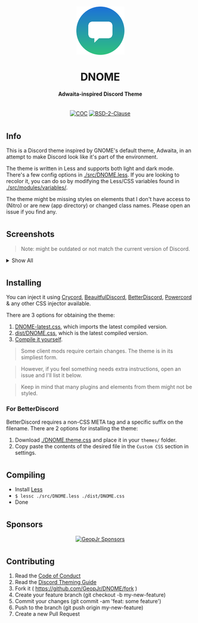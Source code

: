<p align="center">
  <img alt="a circle logo with an emblem of a speech bubble and a background of a gradient of blue and green" width="129" src="./logo.svg">
</p>
<h1 align="center">DNOME</h1>
<h4 align="center">Adwaita-inspired Discord Theme</h4>
<p align="center">
  <br />
    <a href="https://github.com/GeopJr/DNOME/blob/main/CODE_OF_CONDUCT.md"><img src="https://img.shields.io/badge/Contributor%20Covenant-v2.1-ff69b4.svg?style=for-the-badge&labelColor=f8eae3" alt="COC" /></a>
    <a href="https://github.com/GeopJr/DNOME/blob/main/LICENSE"><img src="https://img.shields.io/badge/LICENSE-BSD--2--Clause-000000.svg?style=for-the-badge&labelColor=f8eae3" alt="BSD-2-Clause" /></a>
</p>

# 

## Info

This is a Discord theme inspired by GNOME's default theme, Adwaita, in an attempt to make Discord look like it's part of the environment.

The theme is written in Less and supports both light and dark mode. There's a few config options in [./src/DNOME.less](./src/DNOME.less). If you are looking to recolor it, you can do so by modifying the Less/CSS variables found in [./src/modules/variables/](./src/modules/variables/).

The theme might be missing styles on elements that I don't have access to (Nitro) or are new (app directory) or changed class names. Please open an issue if you find any.

#

## Screenshots

> Note: might be outdated or not match the current version of Discord.

<details>
  <summary>Show All</summary>
  
  <p align="center">
    <img alt="screenshot of the friends page" width="768" src="https://i.imgur.com/rminT0B.png"><br />
    <img alt="screenshot of a text channel with a new messages banner" width="768" src="https://i.imgur.com/GQMxEnv.png"><br />
    <img alt="screenshot of guild settings, safety setup showing radio buttons" width="768" src="https://i.imgur.com/XYySTGK.png"><br />
    <img alt="screenshot of a text channel with a thread open" width="768" src="https://i.imgur.com/W5nZNig.png"><br />
    <img alt="screenshot of the global search or spotlight" width="768" src="https://i.imgur.com/v3ECLGN.png"><br />
    <img alt="screenshot of inbox popup" width="256" src="https://i.imgur.com/NAPbclF.png">
    <img alt="screenshot of search popup" width="256" src="https://i.imgur.com/fiMljXZ.png">
    <img alt="screenshot of context menu on a message" width="256" src="https://i.imgur.com/sLrsV2v.png">
    <img alt="screenshot of guild settings popup" width="256" src="https://i.imgur.com/eP0RPXf.png">
    <img alt="screenshot of search results" width="256" src="https://i.imgur.com/AkMm7wl.png">
    <img alt="screenshot of create a server modal" width="256" src="https://i.imgur.com/11rk1c7.png">
    <img alt="screenshot of user profile popup" width="256" src="https://i.imgur.com/KOGRtVr.png">
    <img alt="screenshot of gif picker" width="256" src="https://i.imgur.com/CAz4DJH.png">
    <img alt="screenshot of inbox unread mentions popup" width="256" src="https://i.imgur.com/ggJoB4n.png">
    <img alt="screenshot of replying to message bar accessory" width="256" src="https://i.imgur.com/50jfu08.png">
  </p>

  > Note: these are just some of the compoenents - not everything.

</details>

#

## Installing

You can inject it using [Crycord](https://github.com/GeopJr/Crycord), [BeauitfulDiscord](https://github.com/leovoel/BeautifulDiscord), [BetterDiscord](https://github.com/rauenzi/BetterDiscordApp), [Powercord](https://powercord.dev/) & any other CSS injector available.

There are 3 options for obtaining the theme:

1. [DNOME-latest.css](./DNOME-latest.css), which imports the latest compiled version.
2. [dist/DNOME.css](./dist/DNOME.css), which is the latest compiled version.
3. [Compile it yourself](#Compiling).

> Some client mods require certain changes. The theme is in its simpliest form.

> However, if you feel something needs extra instructions, open an issue and I'll list it below.

> Keep in mind that many plugins and elements from them might not be styled.

### For BetterDiscord

BetterDiscord requires a non-CSS META tag and a specific suffix on the filename. There are 2 options for installing the theme:

1. Download [./DNOME.theme.css](./DNOME.theme.css) and place it in your `themes/` folder.
2. Copy paste the contents of the desired file in the `Custom CSS` section in settings.

#

## Compiling

- Install [Less](https://lesscss.org/)
- `$ lessc ./src/DNOME.less ./dist/DNOME.css`
- Done

#

## Sponsors

<div align="center">

[![GeopJr Sponsors](https://cdn.jsdelivr.net/gh/GeopJr/GeopJr@main/sponsors.svg)](https://github.com/sponsors/GeopJr)

</div>

#

## Contributing

1. Read the [Code of Conduct](https://github.com/GeopJr/DNOME/blob/main/CODE_OF_CONDUCT.md)
2. Read the [Discord Theming Guide](./discord_theming_guide.md)
3. Fork it ( https://github.com/GeopJr/DNOME/fork )
4. Create your feature branch (git checkout -b my-new-feature)
5. Commit your changes (git commit -am 'feat: some feature')
6. Push to the branch (git push origin my-new-feature)
7. Create a new Pull Request
